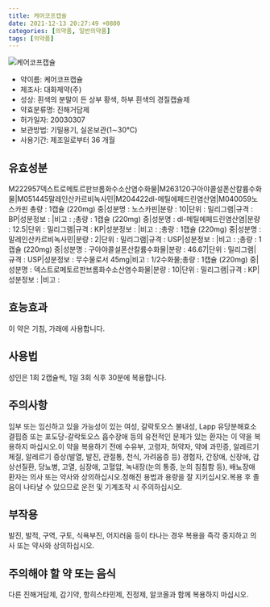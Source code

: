 ```yaml
---
title: 케어코프캡슐
date: 2021-12-13 20:27:49 +0800
categories: [의약품, 일반의약품]
tags: [의약품]
---
```

![케어코프캡슐](https://nedrug.mfds.go.kr/pbp/cmn/itemImageDownload/154333326985800008)

- 약이름: 케어코프캡슐
- 제조사: 대화제약(주)
- 성상: 흰색의 분말이 든 상부 황색, 하부 흰색의 경질캡슐제
- 약효분류명: 진해거담제
- 허가일자: 20030307
- 보관방법: 기밀용기, 실온보관(1∼30℃)
- 사용기간: 제조일로부터 36 개월
## 유효성분
M222957덱스트로메토르판브롬화수소산염수화물|M263120구아야콜설폰산칼륨수화물|M051445말레인산카르비녹사민|M204422dl-메틸에페드린염산염|M040059노스카핀
총량 : 1캡슐 (220mg) 중|성분명 : 노스카핀|분량 : 10|단위 : 밀리그램|규격 : BP|성분정보 : |비고 : ;총량 : 1캡슐 (220mg) 중|성분명 : dl-메틸에페드린염산염|분량 : 12.5|단위 : 밀리그램|규격 : KP|성분정보 : |비고 : ;총량 : 1캡슐 (220mg) 중|성분명 : 말레인산카르비녹사민|분량 : 2|단위 : 밀리그램|규격 : USP|성분정보 : |비고 : ;총량 : 1캡슐 (220mg) 중|성분명 : 구아야콜설폰산칼륨수화물|분량 : 46.67|단위 : 밀리그램|규격 : USP|성분정보 : 무수물로서 45mg|비고 : 1/2수화물;총량 : 1캡슐 (220mg) 중|성분명 : 덱스트로메토르판브롬화수소산염수화물|분량 : 10|단위 : 밀리그램|규격 : KP|성분정보 : |비고 :
## 효능효과
이 약은 기침, 가래에 사용합니다.
## 사용법
성인은 1회 2캡슐씩, 1일 3회 식후 30분에 복용합니다.
## 주의사항
임부 또는 임신하고 있을 가능성이 있는 여성, 갈락토오스 불내성, Lapp 유당분해효소 결핍증 또는 포도당-갈락토오스 흡수장애 등의 유전적인 문제가 있는 환자는 이 약을 복용하지 마십시오.이 약을 복용하기 전에 수유부, 고령자, 허약자, 약에 과민증, 알레르기 체질, 알레르기 증상(발열, 발진, 관절통, 천식, 가려움증 등) 경험자, 간장애, 신장애, 갑상선질환, 당뇨병, 고열, 심장애, 고혈압, 녹내장(눈의 통증, 눈의 침침함 등), 배뇨장애 환자는 의사 또는 약사와 상의하십시오.정해진 용법과 용량을 잘 지키십시오.복용 후 졸음이 나타날 수 있으므로 운전 및 기계조작 시 주의하십시오.
## 부작용
발진, 발적, 구역, 구토, 식욕부진, 어지러움 등이 타나는 경우 복용을 즉각 중지하고 의사 또는 약사와 상의하십시오.
## 주의해야 할 약 또는 음식
다른 진해거담제, 감기약, 항히스타민제, 진정제, 알코올과 함께 복용하지 마십시오.
